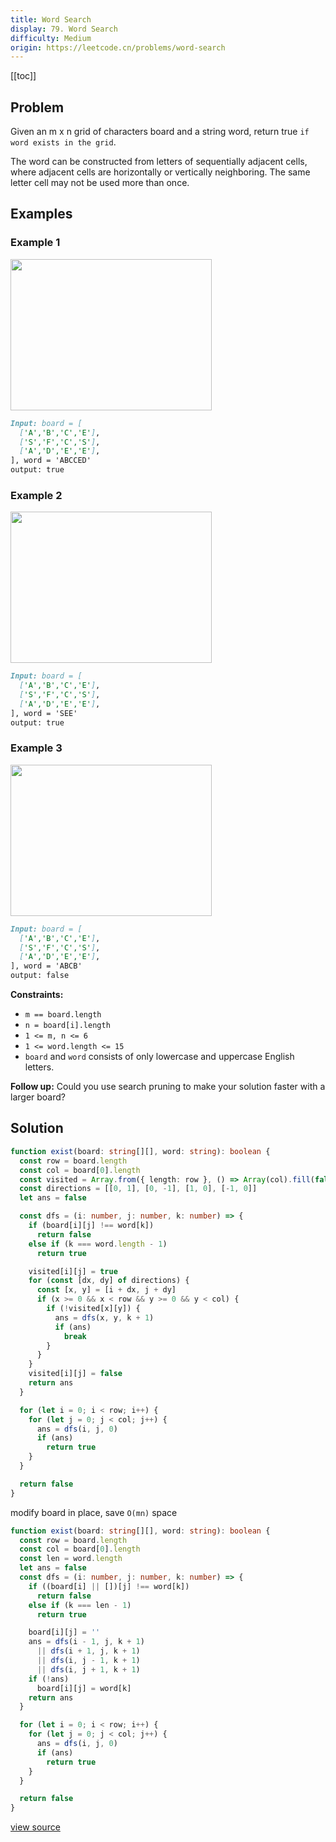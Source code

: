 ```yaml
---
title: Word Search
display: 79. Word Search
difficulty: Medium
origin: https://leetcode.cn/problems/word-search
---
```


[[toc]]

## Problem

Given an m x n grid of characters board and a string word, return true `if word exists in the grid`.

The word can be constructed from letters of sequentially adjacent cells, where adjacent cells are horizontally or vertically neighboring. The same letter cell may not be used more than once.

## Examples

### Example 1

<img alt="" src="https://assets.leetcode.com/uploads/2020/11/04/word2.jpg" style="width: 322px; height: 242px;" />

```md
Input: board = [
  ['A','B','C','E'],
  ['S','F','C','S'],
  ['A','D','E','E'],
], word = 'ABCCED'
output: true
```

### Example 2

<img alt="" src="https://assets.leetcode.com/uploads/2020/11/04/word-1.jpg" style="width: 322px; height: 242px;" />

```md
Input: board = [
  ['A','B','C','E'],
  ['S','F','C','S'],
  ['A','D','E','E'],
], word = 'SEE'
output: true
```

### Example 3

<img alt="" src="https://assets.leetcode.com/uploads/2020/10/15/word3.jpg" style="width: 322px; height: 242px;" />

```md
Input: board = [
  ['A','B','C','E'],
  ['S','F','C','S'],
  ['A','D','E','E'],
], word = 'ABCB'
output: false
```

**Constraints:**

- `m == board.length`
- `n = board[i].length`
- `1 <= m, n <= 6`
- `1 <= word.length <= 15`
- `board` and `word` consists of only lowercase and uppercase English letters.

**Follow up:** Could you use search pruning to make your solution faster with a larger board?

## Solution

```ts
function exist(board: string[][], word: string): boolean {
  const row = board.length
  const col = board[0].length
  const visited = Array.from({ length: row }, () => Array(col).fill(false))
  const directions = [[0, 1], [0, -1], [1, 0], [-1, 0]]
  let ans = false

  const dfs = (i: number, j: number, k: number) => {
    if (board[i][j] !== word[k])
      return false
    else if (k === word.length - 1)
      return true

    visited[i][j] = true
    for (const [dx, dy] of directions) {
      const [x, y] = [i + dx, j + dy]
      if (x >= 0 && x < row && y >= 0 && y < col) {
        if (!visited[x][y]) {
          ans = dfs(x, y, k + 1)
          if (ans)
            break
        }
      }
    }
    visited[i][j] = false
    return ans
  }

  for (let i = 0; i < row; i++) {
    for (let j = 0; j < col; j++) {
      ans = dfs(i, j, 0)
      if (ans)
        return true
    }
  }

  return false
}
```

modify board in place, save `O(mn)` space

```ts
function exist(board: string[][], word: string): boolean {
  const row = board.length
  const col = board[0].length
  const len = word.length
  let ans = false
  const dfs = (i: number, j: number, k: number) => {
    if ((board[i] || [])[j] !== word[k])
      return false
    else if (k === len - 1)
      return true

    board[i][j] = ''
    ans = dfs(i - 1, j, k + 1)
      || dfs(i + 1, j, k + 1)
      || dfs(i, j - 1, k + 1)
      || dfs(i, j + 1, k + 1)
    if (!ans)
      board[i][j] = word[k]
    return ans
  }

  for (let i = 0; i < row; i++) {
    for (let j = 0; j < col; j++) {
      ans = dfs(i, j, 0)
      if (ans)
        return true
    }
  }

  return false
}
```

[view source](https://leetcode.cn/problems/word-search)
